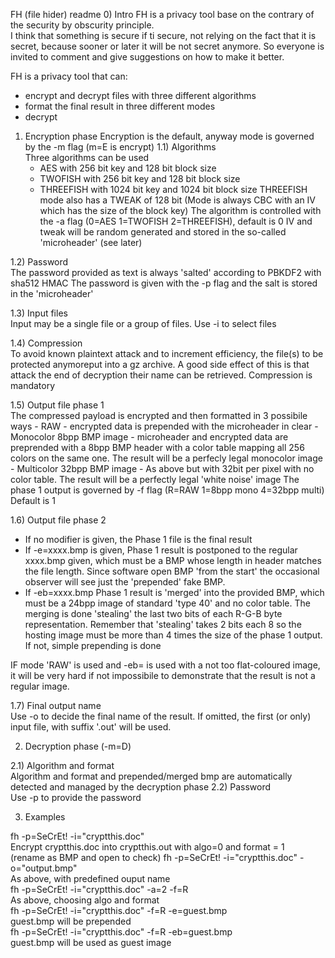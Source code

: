 FH (file hider) readme
0) Intro
FH is a privacy tool base on the contrary of the security by obscurity principle.  
I think that something is secure if ti secure, not relying on the fact that it is secret, because sooner or later it will be not secret anymore.
So everyone is invited to comment and give suggestions on how to make it better.

FH is a privacy tool that can:
- encrypt and decrypt files with three different algorithms
- format the final result in three different modes
- decrypt

1) Encryption phase
Encryption is the default, anyway mode is governed by the -m flag (m=E is encrypt)
1.1) Algorithms  
Three algorithms can be used
	- AES with 256 bit key and 128 bit block size
	- TWOFISH with 256 bit key and 128 bit block size
	- THREEFISH with 1024 bit key and 1024 bit block size
	  THREEFISH mode also has a TWEAK of 128 bit
(Mode is always CBC with an IV which has the size of the block key)
The algorithm is controlled with the -a flag (0=AES 1=TWOFISH 2=THREEFISH), default is 0
IV and tweak will be random generated and stored in the so-called 'microheader' (see later)

1.2) Password  
The password provided as text is always 'salted' according to PBKDF2 with sha512 HMAC
The password is given with the -p flag and the salt is stored in the 'microheader'

1.3) Input files  
Input may be a single file or a group of files. Use -i to select files

1.4) Compression  
To avoid known plaintext attack and to increment efficiency, the file(s) to be 
protected anymoreput into a gz archive. A good side effect of this is that attack
the end of decryption their name can be retrieved. Compression is mandatory

1.5) Output file phase 1  
The compressed payload is encrypted and then formatted in 3 possibile ways
	- RAW
		- encrypted data is prepended with the microheader in clear
	- Monocolor 8bpp BMP image
		- microheader and encrypted data are preprended with a 8bpp BMP header
		  with a color table mapping all 256 colors on the same one.
		  The result will be a perfecly legal monocolor image
	- Multicolor 32bpp BMP image
		- As above but with 32bit per pixel with no color table. The result will
		  be a perfectly legal 'white noise' image
The phase 1 output is governed by -f flag (R=RAW 1=8bpp mono 4=32bpp multi)  
Default is 1  
 
1.6) Output file phase 2  
- If no modifier is given, the Phase 1 file is the final result
- If -e=xxxx.bmp is given, Phase 1 result is postponed to the regular xxxx.bmp
  given, which must be a BMP whose length in header matches the file length.
  Since software open BMP 'from the start' the occasional observer will see
  just the 'prepended' fake BMP.
- If -eb=xxxx.bmp Phase 1 result is 'merged' into the provided BMP, which must
  be a 24bpp image of standard 'type 40' and no color table. The merging is done
  'stealing' the last two bits of each R-G-B byte representation. Remember that 
  'stealing' takes 2 bits each 8 so the hosting image must be more than 4 times
  the size of the phase 1 output. If not, simple prepending is done

IF mode 'RAW' is used and -eb= is used with a not too flat-coloured image, 
it will be very hard if not impossibile to demonstrate that the result is not a
regular image.  

1.7) Final output name  
Use -o to decide the final name of the result. If omitted, the first (or only)
input file, with suffix '.out' will be used.

2) Decryption phase (-m=D)  

2.1) Algorithm and format  
Algorithm and format and prepended/merged bmp are automatically detected and
managed by the decryption phase
2.2) Password  
Use -p to provide the password


3) Examples  

fh -p=SeCrEt! -i="cryptthis.doc"  
	Encrypt cryptthis.doc into cryptthis.out with algo=0 and format = 1  
	(rename as BMP and open to check)
fh -p=SeCrEt! -i="cryptthis.doc"  -o="output.bmp"  
	As above, with predefined ouput name  
fh -p=SeCrEt! -i="cryptthis.doc"  -a=2 -f=R  
	As above, choosing algo and format  
fh -p=SeCrEt! -i="cryptthis.doc" -f=R -e=guest.bmp  
	guest.bmp will be prepended  
fh -p=SeCrEt! -i="cryptthis.doc" -f=R -eb=guest.bmp  
	guest.bmp will be used as guest image  
